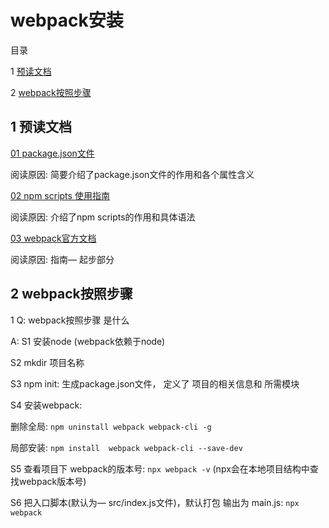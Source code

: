 ﻿# webpack安装

目录

1 [预读文档](#1)

2 [webpack按照步骤](#2)


## <span id="1"> 1 预读文档 </span>

[01 package.json文件](https://javascript.ruanyifeng.com/nodejs/packagejson.html)

阅读原因: 简要介绍了package.json文件的作用和各个属性含义

[02 npm scripts 使用指南](http://www.ruanyifeng.com/blog/2016/10/npm_scripts.html)

阅读原因: 介绍了npm scripts的作用和具体语法

[03 webpack官方文档](https://www.webpackjs.com/guides/getting-started/)

阅读原因: 指南— 起步部分


## <span id="2"> 2 webpack按照步骤 </span>

1 Q: webpack按照步骤 是什么

A:
S1 安装node (webpack依赖于node)

S2 mkdir 项目名称

S3 npm init: 生成package.json文件， 定义了 项目的相关信息和 所需模块

S4 安装webpack: 

  删除全局: `npm uninstall webpack webpack-cli -g`

  局部安装: `npm install  webpack webpack-cli --save-dev`


S5 查看项目下 webpack的版本号: `npx webpack -v` (npx会在本地项目结构中查找webpack版本号)

S6 把入口脚本(默认为— src/index.js文件)，默认打包 输出为 main.js:  `npx webpack`